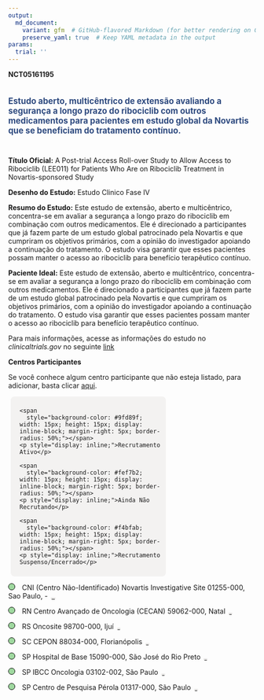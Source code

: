 ```yaml
---
output: 
  md_document:
    variant: gfm  # GitHub-flavored Markdown (for better rendering on GitHub)
    preserve_yaml: true  # Keep YAML metadata in the output
params:
  trial: ''
---
```


**NCT05161195**

<div style="padding: 5px 5px 5px 0px; font-size: 1.20em; font-weight: bold; color: #2E4A7F; text-align: left; margin-bottom: 20px">

Estudo aberto, multicêntrico de extensão avaliando a segurança a longo
prazo do ribociclib com outros medicamentos para pacientes em estudo
global da Novartis que se beneficiam do tratamento contínuo.

</div>

**Título Oficial:** A Post-trial Access Roll-over Study to Allow Access
to Ribociclib (LEE011) for Patients Who Are on Ribociclib Treatment in
Novartis-sponsored Study

**Desenho do Estudo:** Estudo Clinico Fase IV

**Resumo do Estudo:** Este estudo de extensão, aberto e multicêntrico,
concentra-se em avaliar a segurança a longo prazo do ribociclib em
combinação com outros medicamentos. Ele é direcionado a participantes
que já fazem parte de um estudo global patrocinado pela Novartis e que
cumpriram os objetivos primários, com a opinião do investigador apoiando
a continuação do tratamento. O estudo visa garantir que esses pacientes
possam manter o acesso ao ribociclib para benefício terapêutico
contínuo.

**Paciente Ideal:** Este estudo de extensão, aberto e multicêntrico,
concentra-se em avaliar a segurança a longo prazo do ribociclib em
combinação com outros medicamentos. Ele é direcionado a participantes
que já fazem parte de um estudo global patrocinado pela Novartis e que
cumpriram os objetivos primários, com a opinião do investigador apoiando
a continuação do tratamento. O estudo visa garantir que esses pacientes
possam manter o acesso ao ribociclib para benefício terapêutico
contínuo.

Para mais informações, acesse as informações do estudo no
*clinicaltrials.gov* no seguinte
[link](https://clinicaltrials.gov/ct2/show/NCT05161195)

**Centros Participantes**

Se você conhece algum centro participante que não esteja listado, para
adicionar, basta clicar
[aqui](https://flazar.shinyapps.io/formsapp?study_nct_id=NCT05161195&location_id=N%2FA&location_full_name=N%2FA&form_type=Adicionar%20Centro%7D).

<div style="margin-bottom: 8px; margin-left: 5px; padding: 8px; max-width: 300px; background-color: #f3f2f1; border-radius: 8px;">

<div style="margin-left: 10px;">

    <span 
      style="background-color: #9fd89f; width: 15px; height: 15px; display: inline-block; margin-right: 5px; border-radius: 50%;"></span>
    <p style="display: inline;">Recrutamento Ativo</p>

</div>

<div style="margin-left: 10px;">

    <span 
      style="background-color: #fef7b2; width: 15px; height: 15px; display: inline-block; margin-right: 5px; border-radius: 50%;"></span>
    <p style="display: inline;">Ainda Não Recrutando</p>

</div>

<div style="margin-left: 10px;">

    <span 
      style="background-color: #f4bfab; width: 15px; height: 15px; display: inline-block; margin-right: 5px; border-radius: 50%;"></span>
    <p style="display: inline;">Recrutamento Suspenso/Encerrado</p>

</div>

</div>

<span style="border: 0.5px solid black; display: inline-block; width: 12px; height: 12px; border-radius: 50%; margin-right: 10px; padding-bottom: 0px; background-color: #9fd89f;"></span>
CNI (Centro Não-Identificado) Novartis Investigative Site 01255-000, Sao
Paulo, -
<span style="color: #2E4A7F; margin-left: 2px; padding: 2px; background-color: #f3f2f1; border-radius: 8px; font-weight: 500; font-size: 0.6">[IDENTIFICAR
CENTRO](https://flazar.shinyapps.io/formsapp?study_nct_id=NCT05161195&location_id=NOVARTISINVESTIGATIVESITESAOPAULO01255000BRAZIL&location_full_name=%28Centro%20N%C3%A3o-Identificado%29%2C%20Novartis%20Investigative%20Site%2001255-000%2C%20Sao%20Paulo%2C%20%20-%20&form_type=Identificar%20Centro)</span>

<span style="border: 0.5px solid black; display: inline-block; width: 12px; height: 12px; border-radius: 50%; margin-right: 10px; padding-bottom: 0px; background-color: #9fd89f;"></span>
RN Centro Avançado de Oncologia (CECAN) 59062-000, Natal
<span style="color: #2E4A7F; margin-left: 2px; padding: 2px; background-color: #f3f2f1; border-radius: 8px; font-weight: 500; font-size: 0.6">[REPORTAR
ERRO](https://flazar.shinyapps.io/formsapp?study_nct_id=NCT05161195&location_id=NOVARTISINVESTIGATIVESITENATALRN59075740BRAZIL&location_full_name=Centro%20Avan%C3%A7ado%20de%20Oncologia%20%28CECAN%29%2C%2059062-000%2C%20Natal&form_type=Reportar%20Erro)</span>

<span style="border: 0.5px solid black; display: inline-block; width: 12px; height: 12px; border-radius: 50%; margin-right: 10px; padding-bottom: 0px; background-color: #9fd89f;"></span>
RS Oncosite 98700-000, Ijuí
<span style="color: #2E4A7F; margin-left: 2px; padding: 2px; background-color: #f3f2f1; border-radius: 8px; font-weight: 500; font-size: 0.6">[REPORTAR
ERRO](https://flazar.shinyapps.io/formsapp?study_nct_id=NCT05161195&location_id=NOVARTISINVESTIGATIVESITEIJUIRS98700000BRAZIL&location_full_name=Oncosite%2C%2098700-000%2C%20Iju%C3%AD&form_type=Reportar%20Erro)</span>

<span style="border: 0.5px solid black; display: inline-block; width: 12px; height: 12px; border-radius: 50%; margin-right: 10px; padding-bottom: 0px; background-color: #9fd89f;"></span>
SC CEPON 88034-000, Florianópolis
<span style="color: #2E4A7F; margin-left: 2px; padding: 2px; background-color: #f3f2f1; border-radius: 8px; font-weight: 500; font-size: 0.6">[REPORTAR
ERRO](https://flazar.shinyapps.io/formsapp?study_nct_id=NCT05161195&location_id=NOVARTISINVESTIGATIVESITEFLORIANOPOLISSC88034000BRAZIL&location_full_name=CEPON%2C%2088034-000%2C%20Florian%C3%B3polis&form_type=Reportar%20Erro)</span>

<span style="border: 0.5px solid black; display: inline-block; width: 12px; height: 12px; border-radius: 50%; margin-right: 10px; padding-bottom: 0px; background-color: #9fd89f;"></span>
SP Hospital de Base 15090-000, São José do Rio Preto
<span style="color: #2E4A7F; margin-left: 2px; padding: 2px; background-color: #f3f2f1; border-radius: 8px; font-weight: 500; font-size: 0.6">[REPORTAR
ERRO](https://flazar.shinyapps.io/formsapp?study_nct_id=NCT05161195&location_id=NOVARTISINVESTIGATIVESITESAOJOSEDORIOPRETO15090000BRAZIL&location_full_name=Hospital%20de%20Base%2C%2015090-000%2C%20S%C3%A3o%20Jos%C3%A9%20do%20Rio%20Preto&form_type=Reportar%20Erro)</span>

<span style="border: 0.5px solid black; display: inline-block; width: 12px; height: 12px; border-radius: 50%; margin-right: 10px; padding-bottom: 0px; background-color: #9fd89f;"></span>
SP IBCC Oncologia 03102-002, São Paulo
<span style="color: #2E4A7F; margin-left: 2px; padding: 2px; background-color: #f3f2f1; border-radius: 8px; font-weight: 500; font-size: 0.6">[REPORTAR
ERRO](https://flazar.shinyapps.io/formsapp?study_nct_id=NCT05161195&location_id=NOVARTISINVESTIGATIVESITESAOPAULOSP03102BRAZIL&location_full_name=IBCC%20Oncologia%2C%2003102-002%2C%20S%C3%A3o%20Paulo&form_type=Reportar%20Erro)</span>

<span style="border: 0.5px solid black; display: inline-block; width: 12px; height: 12px; border-radius: 50%; margin-right: 10px; padding-bottom: 0px; background-color: #9fd89f;"></span>
SP Centro de Pesquisa Pérola 01317-000, São Paulo
<span style="color: #2E4A7F; margin-left: 2px; padding: 2px; background-color: #f3f2f1; border-radius: 8px; font-weight: 500; font-size: 0.6">[REPORTAR
ERRO](https://flazar.shinyapps.io/formsapp?study_nct_id=NCT05161195&location_id=NOVARTISINVESTIGATIVESITESAOPAULOSP01317000BRAZIL&location_full_name=Centro%20de%20Pesquisa%20P%C3%A9rola%2C%2001317-000%2C%20S%C3%A3o%20Paulo&form_type=Reportar%20Erro)</span>
